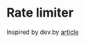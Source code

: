 # Rate limiter

Inspired by dev.by [article](https://dev.to/mauriciolinhares/rate-limiting-http-requests-in-go-using-redis-51m7)
